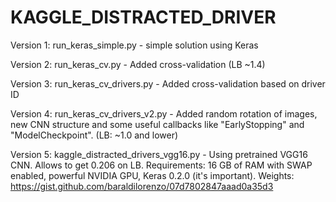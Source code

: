 # KAGGLE_DISTRACTED_DRIVER

Version 1: run_keras_simple.py - simple solution using Keras

Version 2: run_keras_cv.py - Added cross-validation (LB ~1.4)

Version 3: run_keras_cv_drivers.py - Added cross-validation based on driver ID

Version 4: run_keras_cv_drivers_v2.py - Added random rotation of images, new CNN structure and some useful callbacks like "EarlyStopping" and "ModelCheckpoint". (LB: ~1.0 and lower)

Version 5: kaggle_distracted_drivers_vgg16.py - Using pretrained VGG16 CNN. Allows to get 0.206 on LB.
Requirements: 16 GB of RAM with SWAP enabled, powerful NVIDIA GPU, Keras 0.2.0 (it's important).
Weights: https://gist.github.com/baraldilorenzo/07d7802847aaad0a35d3
